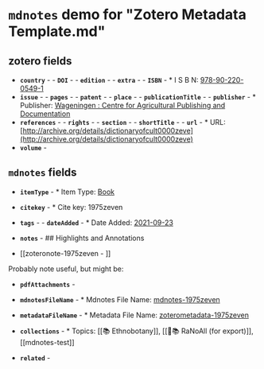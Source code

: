 # `mdnotes` demo for "Zotero Metadata Template.md"

## zotero fields

- **`country`** - - **`DOI`** - - **`edition`** - - **`extra`** - - **`ISBN`** - *  I S B N: [978-90-220-0549-1](978-90-220-0549-1)
- **`issue`** - - **`pages`** - - **`patent`** - - **`place`** - - **`publicationTitle`** - - **`publisher`** - * Publisher: [Wageningen : Centre for Agricultural Publishing and Documentation](wageningen-:-centre-for-agricultural-publishing-and-documentation)
- **`references`** - - **`rights`** - - **`section`** - - **`shortTitle`** - - **`url`** - * URL: [http://archive.org/details/dictionaryofcult0000zeve](http://archive.org/details/dictionaryofcult0000zeve)
- **`volume`** - 


## `mdnotes`  fields

- **`itemType`** - * Item Type: [Book](book)
- **`citekey`** - * Cite key: 1975zeven
- **`tags`** - - **`dateAdded`** - * Date Added: [2021-09-23](2021-09-23)
- **`notes`** - ## Highlights and Annotations

- [[zoteronote-1975zeven - ]]

Probably note useful, but might be:

- **`pdfAttachments`** - 
- **`mdnotesFileName`** - * Mdnotes File Name: [mdnotes-1975zeven](mdnotes-1975zeven)

- **`metadataFileName`** - * Metadata File Name: [zoterometadata-1975zeven](zoterometadata-1975zeven)

- **`collections`** - * Topics: [[📚 Ethnobotany]], [[🌿📚 RaNoAll (for export)]], [[mdnotes-test]]

- **`related`** - 
  